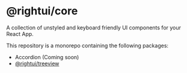 # @rightui/core

A collection of unstyled and keyboard friendly UI components for your React App.

This repository is a monorepo containing the following packages:

- Accordion (Coming soon)
- [@rightui/treeview](https://github.com/wpickeral/rightui-core/tree/main/packages/TreeView) 
